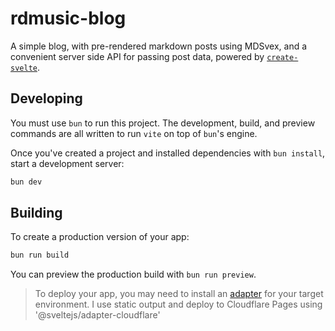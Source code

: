 # rdmusic-blog

A simple blog, with pre-rendered markdown posts using MDSvex, and a convenient server side API for passing post data, powered by [`create-svelte`](https://github.com/sveltejs/kit/tree/main/packages/create-svelte).

<!-- ## Creating a project

If you're seeing this, you've probably already done this step. Congrats!

```bash
# create a new project in the current directory
npm create svelte@latest

# create a new project in my-app
npm create svelte@latest my-app
``` -->

## Developing
You must use `bun` to run this project. The development, build, and preview commands are all written to run `vite` on top of `bun`'s engine.

Once you've created a project and installed dependencies with `bun install`, start a development server:

```bash
bun dev
```

## Building

To create a production version of your app:

```bash
bun run build
```

You can preview the production build with `bun run preview`.

> To deploy your app, you may need to install an [adapter](https://kit.svelte.dev/docs/adapters) for your target environment. I use static output and deploy to Cloudflare Pages using '@sveltejs/adapter-cloudflare'

